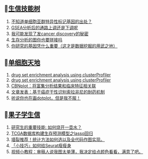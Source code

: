 ## 📝[生信技能树](https://github.com/ixxmu/mp_duty/issues?q=label%3A%E7%94%9F%E4%BF%A1%E6%8A%80%E8%83%BD%E6%A0%91+is%3Aclosed)
<!-- 1issueTable -->

1. [不知道单细胞亚群特异性标记基因的出处？](https://github.com/ixxmu/mp_duty/issues/2627) 
2. [GSEA分析后的通路上调还是下调呢](https://github.com/ixxmu/mp_duty/issues/2613) 
3. [我可能发现了发cancer discovery的秘密](https://github.com/ixxmu/mp_duty/issues/2604) 
4. [生存分析的图你也要拼接吗](https://github.com/ixxmu/mp_duty/issues/2596) 
5. [你研究的基因凭什么重要（这才是数据挖掘的用武之地）](https://github.com/ixxmu/mp_duty/issues/2592) 
<!-- 1issueTable -->
## 📝[单细胞天地](https://github.com/ixxmu/mp_duty/issues?q=label%3A%E5%8D%95%E7%BB%86%E8%83%9E%E5%A4%A9%E5%9C%B0+is%3Aclosed)
<!-- 2issueTable -->

1. [drug set enrichment analysis using clusterProfiler](https://github.com/ixxmu/mp_duty/issues/2626) 
2. [drug set enrichment analysis using clusterProfiler](https://github.com/ixxmu/mp_duty/issues/2615) 
3. [CBNplot：将富集分析结果和临床特征相关联](https://github.com/ixxmu/mp_duty/issues/2614) 
4. [文章发表：基于癌症干性识别索拉非尼的耐药机制](https://github.com/ixxmu/mp_duty/issues/2558) 
5. [听说你也在画dotplot，但是我不服！](https://github.com/ixxmu/mp_duty/issues/2376) 
<!-- 2issueTable -->

## 📝[果子学生信](https://github.com/ixxmu/mp_duty/issues?q=label%3A%E6%9E%9C%E5%AD%90%E5%AD%A6%E7%94%9F%E4%BF%A1+is%3Aclosed)
<!-- 3issueTable -->

1. [研究生的重要技能: 如何烧开一壶水？](https://github.com/ixxmu/mp_duty/issues/2511) 
2. [TCGA数据库构建生存预测模型之lasso回归](https://github.com/ixxmu/mp_duty/issues/2473) 
3. [墙裂推荐！统计方法如何选以及全代码作图实现。](https://github.com/ixxmu/mp_duty/issues/2465) 
4. [「小技巧」如何给Seurat瘦瘦身](https://github.com/ixxmu/mp_duty/issues/2419) 
5. [视频小教程：审稿人说我图太单薄，我决定给点颜色看看，满意了吧。](https://github.com/ixxmu/mp_duty/issues/2350) 
<!-- 3issueTable -->
